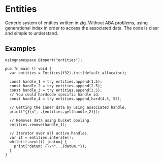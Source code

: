 # Entities

Generic system of entities written in zig. Without ABA problems, using
generational index in order to access the associated data. The code is clear and simple to understand.

## Examples

```zig
usingnamespace @import("entities");

pub fn main () void {
  var entities = Entities(f32).init(default_allocator);

  const handle_1 = try entities.append(1.5);
  const handle_2 = try entities.append(2.5);
  const handle_3 = try entities.append(3.5);
  // You could hardcode specific handle id.
  const handle_4 = try entities.append_hard(4.5, 55);

  // Getting the inner data by using associated handle.
  print("{}\n", .{entities.get(handle_2)});

  // Removes data using bucket pooling.
  entities.remove(handle_1);

  // Iterator over all active handles.
  var it = entities.interate();
  while(it.next()) |datum| {
    print("datum: {}\n", .{datum.*});
  }
}
```
